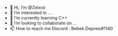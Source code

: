 - 👋 Hi, I’m @Zelxvii
- 👀 I’m interested in ...
- 🌱 I’m currently learning C++
- 💞️ I’m looking to collaborate on ...
- 📫 How to reach me Discord : Bebek Depresi#1140

<!---
Zelxvii/Zelxvii is a ✨ special ✨ repository because its `README.md` (this file) appears on your GitHub profile.
You can click the Preview link to take a look at your changes.
--->

